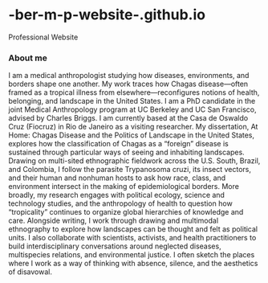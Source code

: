 # -ber-m-p-website-.github.io
Professional Website


### About me

I am a medical anthropologist studying how diseases, environments, and borders shape one another. My work traces how Chagas disease—often framed as a tropical illness from elsewhere—reconfigures notions of health, belonging, and landscape in the United States. I am a PhD candidate in the joint Medical Anthropology program at UC Berkeley and UC San Francisco, advised by Charles Briggs. I am currently based at the Casa de Oswaldo Cruz (Fiocruz) in Rio de Janeiro as a visiting researcher. My dissertation, At Home: Chagas Disease and the Politics of Landscape in the United States, explores how the classification of Chagas as a “foreign” disease is sustained through particular ways of seeing and inhabiting landscapes. Drawing on multi-sited ethnographic fieldwork across the U.S. South, Brazil, and Colombia, I follow the parasite Trypanosoma cruzi, its insect vectors, and their human and nonhuman hosts to ask how race, class, and environment intersect in the making of epidemiological borders. More broadly, my research engages with political ecology, science and technology studies, and the anthropology of health to question how “tropicality” continues to organize global hierarchies of knowledge and care. Alongside writing, I work through drawing and multimodal ethnography to explore how landscapes can be thought and felt as political units. I also collaborate with scientists, activists, and health practitioners to build interdisciplinary conversations around neglected diseases, multispecies relations, and environmental justice. I often sketch the places where I work as a way of thinking with absence, silence, and the aesthetics of disavowal.

